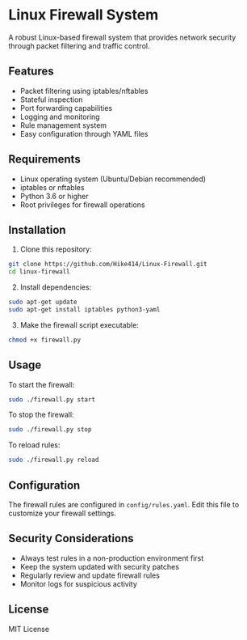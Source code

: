 # Linux Firewall System

A robust Linux-based firewall system that provides network security through packet filtering and traffic control.

## Features

- Packet filtering using iptables/nftables
- Stateful inspection
- Port forwarding capabilities
- Logging and monitoring
- Rule management system
- Easy configuration through YAML files

## Requirements

- Linux operating system (Ubuntu/Debian recommended)
- iptables or nftables
- Python 3.6 or higher
- Root privileges for firewall operations

## Installation

1. Clone this repository:
```bash
git clone https://github.com/Hike414/Linux-Firewall.git
cd linux-firewall
```

2. Install dependencies:
```bash
sudo apt-get update
sudo apt-get install iptables python3-yaml
```

3. Make the firewall script executable:
```bash
chmod +x firewall.py
```

## Usage

To start the firewall:
```bash
sudo ./firewall.py start
```

To stop the firewall:
```bash
sudo ./firewall.py stop
```

To reload rules:
```bash
sudo ./firewall.py reload
```

## Configuration

The firewall rules are configured in `config/rules.yaml`. Edit this file to customize your firewall settings.

## Security Considerations

- Always test rules in a non-production environment first
- Keep the system updated with security patches
- Regularly review and update firewall rules
- Monitor logs for suspicious activity

## License

MIT License 
